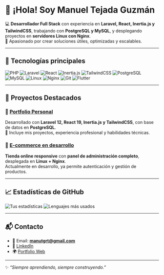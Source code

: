 # 👋 ¡Hola! Soy Manuel Tejada Guzmán

💻 **Desarrollador Full Stack** con experiencia en **Laravel, React, Inertia.js y TailwindCSS**, trabajando con **PostgreSQL y MySQL**, y desplegando proyectos en **servidores Linux con Nginx**.  
🚀 Apasionado por crear soluciones útiles, optimizadas y escalables.  

---

## 🚀 Tecnologías principales
![PHP](https://img.shields.io/badge/-PHP-777BB4?logo=php&logoColor=white)
![Laravel](https://img.shields.io/badge/-Laravel-FF2D20?logo=laravel&logoColor=white)
![React](https://img.shields.io/badge/-React-61DAFB?logo=react&logoColor=000)
![Inertia.js](https://img.shields.io/badge/-Inertia.js-5C2D91?logo=javascript&logoColor=white)
![TailwindCSS](https://img.shields.io/badge/-TailwindCSS-38B2AC?logo=tailwind-css&logoColor=white)
![PostgreSQL](https://img.shields.io/badge/-PostgreSQL-336791?logo=postgresql&logoColor=white)
![MySQL](https://img.shields.io/badge/-MySQL-4479A1?logo=mysql&logoColor=white)
![Linux](https://img.shields.io/badge/-Linux-FCC624?logo=linux&logoColor=black)
![Nginx](https://img.shields.io/badge/-Nginx-009639?logo=nginx&logoColor=white)
![Git](https://img.shields.io/badge/-Git-F05032?logo=git&logoColor=white)
![Flutter](https://img.shields.io/badge/-Flutter-02569B?logo=flutter&logoColor=white)

---

## 📂 Proyectos Destacados

### 🔹 [Portfolio Personal](https://manutg-porfolio.myddns.com)
Desarrollado con **Laravel 12, React 19, Inertia.js y TailwindCSS**, con base de datos en **PostgreSQL**.  
📌 Incluye mis proyectos, experiencia profesional y habilidades técnicas.  

### 🔹 [E-commerce en desarrollo](https://manutech-demo.ddns.net)
**Tienda online responsive** con **panel de administración completo**, desplegada en **Linux + Nginx**.  
Actualmente en desarrollo, ya permite autenticación y gestión de productos.  

---

## 📈 Estadísticas de GitHub
![Tus estadísticas](https://github-readme-stats.vercel.app/api?username=USERNAME&show_icons=true&theme=tokyonight)
![Lenguajes más usados](https://github-readme-stats.vercel.app/api/top-langs/?username=USERNAME&layout=compact&theme=tokyonight)

---

## 📬 Contacto
- 📧 Email: **manutgrt@gmail.com**  
- 💼 [LinkedIn](https://www.linkedin.com/in/manuel-tejada-guzman/)  
- 🌍 [Portfolio Web](https://manutg-porfolio.myddns.com)  

---
✨ *“Siempre aprendiendo, siempre construyendo.”*

